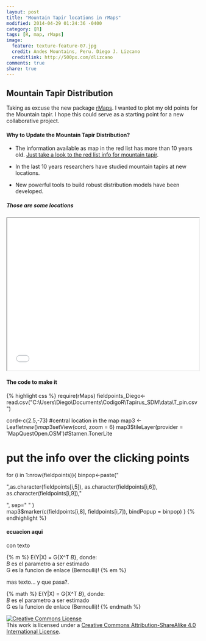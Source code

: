 ```yaml
---
layout: post
title: "Mountain Tapir locations in rMaps"
modified: 2014-04-29 01:24:36 -0400
category: [R]
tags: [R, map, rMaps]
image:
  feature: texture-feature-07.jpg
  credit: Andes Mountains, Peru. Diego J. Lizcano
  creditlink: http://500px.com/dlizcano
comments: true
share: true
---
```


## Mountain Tapir Distribution
Taking as excuse the new package [rMaps](https://github.com/ramnathv/rMaps). I wanted to plot my old points for the Mountain tapir. I hope this could serve as a starting point for a new collaborative project.

#### Why to Update the Mountain Tapir Distribution?

- The information available as map in the red list has more than 10 years old. 
  [Just take a look to the red list info for mountain tapir](http://maps.iucnredlist.org/map.html?id=21473).
  
- In the last 10 years researchers have studied mountain tapirs at new locations.
- New powerful tools to build robust distribution models have been developed. 

##### Those are some locations

<iframe src='
content/2.html
' scrolling='no' seamless class='rChart 
leaflet
 '
id=iframe-
chart1f4cd407aa8
></iframe>
<style>iframe.rChart{ width: 100%; height: 400px;}</style>

#### The code to make it

{% highlight css %}
require(rMaps)
fieldpoints_Diego<-read.csv("C:\\Users\\Diego\\Documents\\CodigoR\\Tapirus_SDM\\data\\T_pin.csv")

cord<-c(2.5,-73) #central location in the map
map3 <- Leaflet$new()
map3$setView(cord, zoom = 6)
map3$tileLayer(provider = 'MapQuestOpen.OSM')#Stamen.TonerLite
# put the info over the clicking points
for (i in 1:nrow(fieldpoints)){
  binpop<-paste("<p>",as.character(fieldpoints[i,5]),
  as.character(fieldpoints[i,6]), as.character(fieldpoints[i,9]),"</p>", sep=" " )  
map3$marker(c(fieldpoints[i,8], fieldpoints[i,7]), bindPopup = binpop)
  }
{% endhighlight %}

#### ecuacion aqui
con texto

{% m %}
E(Y|X) = G{X^T _B_}, donde:    
_B_ es el parametro a ser estimado     
G es la funcion de enlace (Bernoulli)!
{% em %} 

mas texto... y que pasa?.

{% math %}
E(Y|X) = G{X^T _B_}, donde:    
_B_ es el parametro a ser estimado     
G es la funcion de enlace (Bernoulli)!
{% endmath %}

<a rel="license" href="http://creativecommons.org/licenses/by-sa/4.0/"><img alt="Creative Commons License" style="border-width:0" src="http://i.creativecommons.org/l/by-sa/4.0/88x31.png" /></a><br />This work is licensed under a <a rel="license" href="http://creativecommons.org/licenses/by-sa/4.0/">Creative Commons Attribution-ShareAlike 4.0 International License</a>.